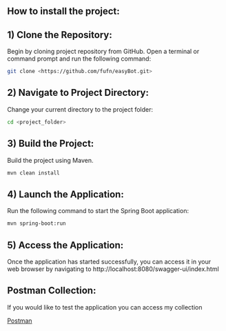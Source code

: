 ## How to install the project:

## 1) Clone the Repository: 
Begin by cloning project repository from GitHub. Open a terminal or command prompt and run the following command:

```bash
git clone <https://github.com/fufn/easyBot.git>
```
## 2) Navigate to Project Directory:
Change your current directory to the project folder:

```bash
cd <project_folder>
```

## 3) Build the Project:
Build the project using Maven.

```bash
mvn clean install
```

## 4) Launch the Application:
Run the following command to start the Spring Boot application:

```bash
mvn spring-boot:run
```

## 5) Access the Application:
Once the application has started successfully, you can access it in your web browser by navigating to http://localhost:8080/swagger-ui/index.html

## Postman Collection:
If you would like to test the application you can access my collection

[Postman](https://www.postman.com/security-meteorologist-27356681/workspace/testcollection/collection/23067303-fa8f3da2-38a6-4892-a6d9-b7251a7d832a?action=share&creator=23067303) 